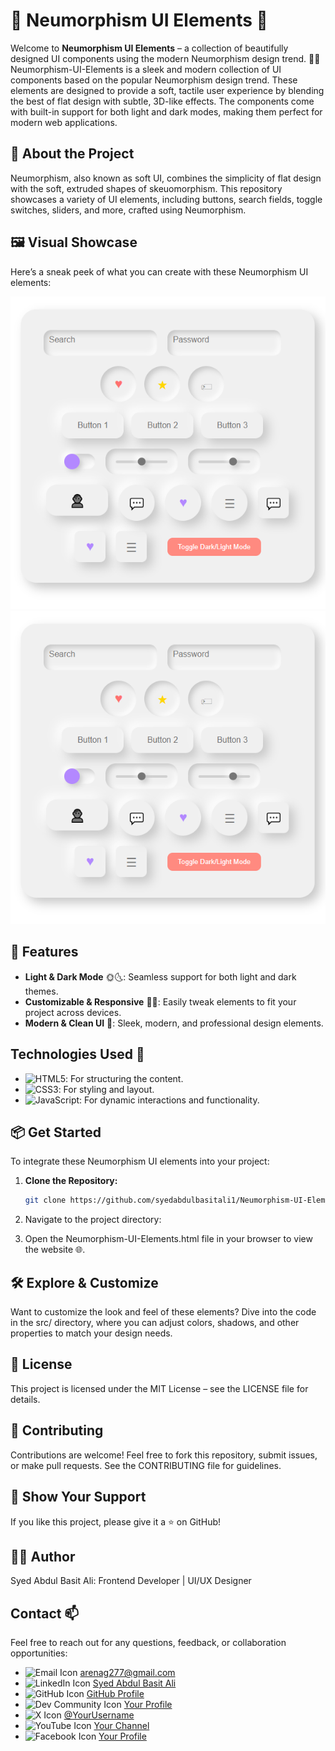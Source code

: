 # 🌟 Neumorphism UI Elements 🌟
Welcome to **Neumorphism UI Elements** – a collection of beautifully designed UI components using the modern Neumorphism design trend. 🎨✨
Neumorphism-UI-Elements is a sleek and modern collection of UI components based on the popular Neumorphism design trend. These elements are designed to provide a soft, tactile user experience by blending the best of flat design with subtle, 3D-like effects. The components come with built-in support for both light and dark modes, making them perfect for modern web applications.


## 🚀 About the Project

Neumorphism, also known as soft UI, combines the simplicity of flat design with the soft, extruded shapes of skeuomorphism. This repository showcases a variety of UI elements, including buttons, search fields, toggle switches, sliders, and more, crafted using Neumorphism.

## 🖼️ Visual Showcase

Here’s a sneak peek of what you can create with these Neumorphism UI elements:

<!-- Replace with screenshots of your UI elements -->
![Light Mode Preview](/neumorphism-preview-images/Neumorphism-Light-Mode.PNG)
![Dark Mode Preview](/neumorphism-preview-images/Neumorphism-Light-Mode.PNG)


## 🎯 Features

- **Light & Dark Mode** 🌞🌜: Seamless support for both light and dark themes.
- **Customizable & Responsive** 🎨📱: Easily tweak elements to fit your project across devices.
- **Modern & Clean UI** 💎: Sleek, modern, and professional design elements.


## Technologies Used 🚀
- ![HTML5](https://img.shields.io/badge/HTML5-%23E34F26.svg?&style=for-the-badge&logo=html5&logoColor=white): For structuring the content.
- ![CSS3](https://img.shields.io/badge/CSS3-%231572B6.svg?&style=for-the-badge&logo=css3&logoColor=white): For styling and layout.
-  ![JavaScript](https://img.shields.io/badge/JavaScript-%23323330.svg?&style=for-the-badge&logo=javascript&logoColor=F7DF1E): For dynamic interactions and functionality.


## 📦 Get Started

To integrate these Neumorphism UI elements into your project:

1. **Clone the Repository:**
   ```bash
   git clone https://github.com/syedabdulbasitali1/Neumorphism-UI-Elements.git
2. Navigate to the project directory:
   
3. Open the Neumorphism-UI-Elements.html file in your browser to view the website 🌐.


## 🛠️ Explore & Customize
Want to customize the look and feel of these elements? Dive into the code in the src/ directory, where you can adjust colors, shadows, and other properties to match your design needs.

## 📜 License
This project is licensed under the MIT License – see the LICENSE file for details.

## 🤝 Contributing
Contributions are welcome! Feel free to fork this repository, submit issues, or make pull requests. See the CONTRIBUTING file for guidelines.

## 🌟 Show Your Support
If you like this project, please give it a ⭐️ on GitHub!

## 🧑‍💻 Author
Syed Abdul Basit Ali:
Frontend Developer | UI/UX Designer

## Contact 📫

Feel free to reach out for any questions, feedback, or collaboration opportunities:

- ![Email Icon](https://img.shields.io/badge/Email-%23D14836?style=flat-square&logo=gmail&logoColor=white)    [arenag277@gmail.com](mailto:arenag277@gmail.com) 
- ![LinkedIn Icon](https://img.shields.io/badge/LinkedIn-%230A66C2?style=flat-square&logo=linkedin&logoColor=white) [Syed Abdul Basit Ali](https://www.linkedin.com/in/syedabdulbasitali1) 
- ![GitHub Icon](https://img.shields.io/badge/GitHub-%23121011?style=flat-square&logo=github&logoColor=white) [GitHub Profile](https://github.com/syedabdulbasitali1) 
- ![Dev Community Icon](https://img.shields.io/badge/DevCommunity-%230A0A0A?style=flat-square&logo=dev&logoColor=white) [Your Profile](https://dev.to/syedabdulbasitali) 
- ![X Icon](https://img.shields.io/badge/X-%231DA1F2?style=flat-square&logo=twitter&logoColor=white) [@YourUsername](https://x.com/syedabdulbasitali) 
- ![YouTube Icon](https://img.shields.io/badge/YouTube-%23FF0000?style=flat-square&logo=youtube&logoColor=white) [Your Channel](https://www.youtube.com/channel/yourchannelid) 
- ![Facebook Icon](https://img.shields.io/badge/Facebook-%231877F2?style=flat-square&logo=facebook&logoColor=white) [Your Profile](https://www.facebook.com/syedabdulbasitali) 


